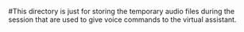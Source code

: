 #This directory is just for storing the temporary audio files during the session that are used to give voice commands to the virtual assistant.